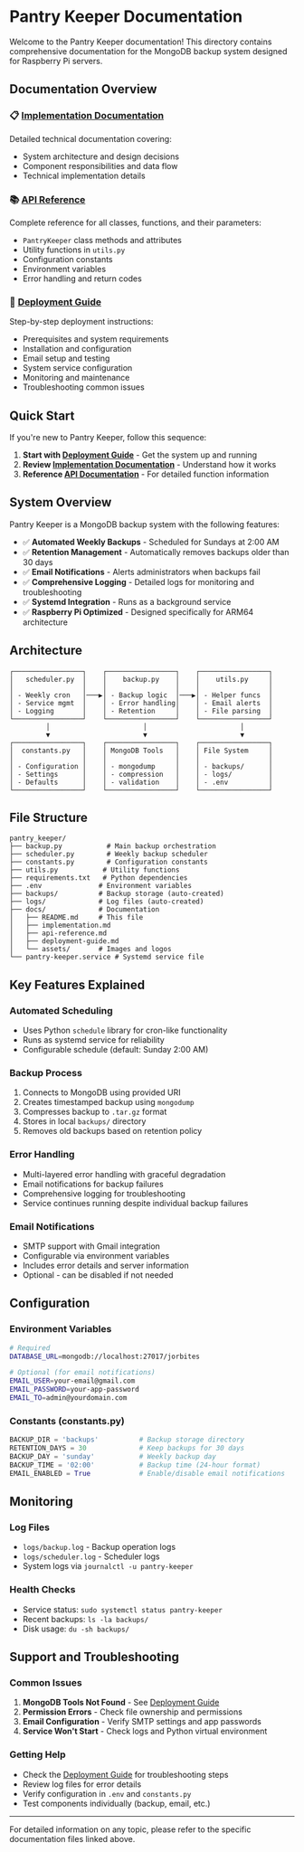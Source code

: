 # Pantry Keeper Documentation

Welcome to the Pantry Keeper documentation! This directory contains comprehensive documentation for the MongoDB backup system designed for Raspberry Pi servers.

## Documentation Overview

### 📋 [Implementation Documentation](implementation.md)
Detailed technical documentation covering:
- System architecture and design decisions
- Component responsibilities and data flow
- Technical implementation details

### 📚 [API Reference](api-reference.md)
Complete reference for all classes, functions, and their parameters:
- `PantryKeeper` class methods and attributes
- Utility functions in `utils.py`
- Configuration constants
- Environment variables
- Error handling and return codes

### 🚀 [Deployment Guide](deployment-guide.md)
Step-by-step deployment instructions:
- Prerequisites and system requirements
- Installation and configuration
- Email setup and testing
- System service configuration
- Monitoring and maintenance
- Troubleshooting common issues

## Quick Start

If you're new to Pantry Keeper, follow this sequence:

1. **Start with [Deployment Guide](deployment-guide.md)** - Get the system up and running
2. **Review [Implementation Documentation](implementation.md)** - Understand how it works
3. **Reference [API Documentation](api-reference.md)** - For detailed function information

## System Overview

Pantry Keeper is a MongoDB backup system with the following features:

- ✅ **Automated Weekly Backups** - Scheduled for Sundays at 2:00 AM
- ✅ **Retention Management** - Automatically removes backups older than 30 days
- ✅ **Email Notifications** - Alerts administrators when backups fail
- ✅ **Comprehensive Logging** - Detailed logs for monitoring and troubleshooting
- ✅ **Systemd Integration** - Runs as a background service
- ✅ **Raspberry Pi Optimized** - Designed specifically for ARM64 architecture

## Architecture

```
┌─────────────────┐    ┌─────────────────┐    ┌─────────────────┐
│   scheduler.py  │    │    backup.py    │    │    utils.py     │
│                 │    │                 │    │                 │
│ - Weekly cron   │───▶│ - Backup logic  │───▶│ - Helper funcs  │
│ - Service mgmt  │    │ - Error handling│    │ - Email alerts  │
│ - Logging       │    │ - Retention     │    │ - File parsing  │
└─────────────────┘    └─────────────────┘    └─────────────────┘
         │                       │                       │
         ▼                       ▼                       ▼
┌─────────────────┐    ┌─────────────────┐    ┌─────────────────┐
│  constants.py   │    │ MongoDB Tools   │    │ File System     │
│                 │    │                 │    │                 │
│ - Configuration │    │ - mongodump     │    │ - backups/      │
│ - Settings      │    │ - compression   │    │ - logs/         │
│ - Defaults      │    │ - validation    │    │ - .env          │
└─────────────────┘    └─────────────────┘    └─────────────────┘
```

## File Structure

```
pantry_keeper/
├── backup.py           # Main backup orchestration
├── scheduler.py        # Weekly backup scheduler
├── constants.py        # Configuration constants
├── utils.py           # Utility functions
├── requirements.txt   # Python dependencies
├── .env              # Environment variables
├── backups/          # Backup storage (auto-created)
├── logs/             # Log files (auto-created)
├── docs/             # Documentation
│   ├── README.md     # This file
│   ├── implementation.md
│   ├── api-reference.md
│   ├── deployment-guide.md
│   └── assets/       # Images and logos
└── pantry-keeper.service # Systemd service file
```

## Key Features Explained

### Automated Scheduling
- Uses Python `schedule` library for cron-like functionality
- Runs as systemd service for reliability
- Configurable schedule (default: Sunday 2:00 AM)

### Backup Process
1. Connects to MongoDB using provided URI
2. Creates timestamped backup using `mongodump`
3. Compresses backup to `.tar.gz` format
4. Stores in local `backups/` directory
5. Removes old backups based on retention policy

### Error Handling
- Multi-layered error handling with graceful degradation
- Email notifications for backup failures
- Comprehensive logging for troubleshooting
- Service continues running despite individual backup failures

### Email Notifications
- SMTP support with Gmail integration
- Configurable via environment variables
- Includes error details and server information
- Optional - can be disabled if not needed

## Configuration

### Environment Variables
```bash
# Required
DATABASE_URL=mongodb://localhost:27017/jorbites

# Optional (for email notifications)
EMAIL_USER=your-email@gmail.com
EMAIL_PASSWORD=your-app-password
EMAIL_TO=admin@yourdomain.com
```

### Constants (constants.py)
```python
BACKUP_DIR = 'backups'          # Backup storage directory
RETENTION_DAYS = 30             # Keep backups for 30 days
BACKUP_DAY = 'sunday'           # Weekly backup day
BACKUP_TIME = '02:00'           # Backup time (24-hour format)
EMAIL_ENABLED = True            # Enable/disable email notifications
```

## Monitoring

### Log Files
- `logs/backup.log` - Backup operation logs
- `logs/scheduler.log` - Scheduler logs
- System logs via `journalctl -u pantry-keeper`

### Health Checks
- Service status: `sudo systemctl status pantry-keeper`
- Recent backups: `ls -la backups/`
- Disk usage: `du -sh backups/`

## Support and Troubleshooting

### Common Issues
1. **MongoDB Tools Not Found** - See [Deployment Guide](deployment-guide.md#mongodb-tools-installation)
2. **Permission Errors** - Check file ownership and permissions
3. **Email Configuration** - Verify SMTP settings and app passwords
4. **Service Won't Start** - Check logs and Python virtual environment

### Getting Help
- Check the [Deployment Guide](deployment-guide.md) for troubleshooting steps
- Review log files for error details
- Verify configuration in `.env` and `constants.py`
- Test components individually (backup, email, etc.)


---

For detailed information on any topic, please refer to the specific documentation files linked above.
